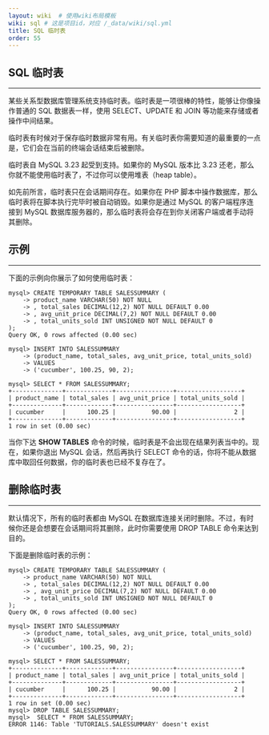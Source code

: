 ```yaml
---
layout: wiki  # 使用wiki布局模板
wiki: sql # 这是项目id，对应 /_data/wiki/sql.yml
title: SQL 临时表
order: 55
---
```


## SQL 临时表

------

某些关系型数据库管理系统支持临时表。临时表是一项很棒的特性，能够让你像操作普通的 SQL 数据表一样，使用 SELECT、UPDATE 和 JOIN 等功能来存储或者操作中间结果。

临时表有时候对于保存临时数据非常有用。有关临时表你需要知道的最重要的一点是，它们会在当前的终端会话结束后被删除。

临时表自 MySQL 3.23 起受到支持。如果你的 MySQL 版本比 3.23 还老，那么你就不能使用临时表了，不过你可以使用堆表（heap table）。

如先前所言，临时表只在会话期间存在。如果你在 PHP 脚本中操作数据库，那么临时表将在脚本执行完毕时被自动销毁。如果你是通过 MySQL 的客户端程序连接到 MySQL 数据库服务器的，那么临时表将会存在到你关闭客户端或者手动将其删除。

## 示例

------

下面的示例向你展示了如何使用临时表：

```
mysql> CREATE TEMPORARY TABLE SALESSUMMARY (
    -> product_name VARCHAR(50) NOT NULL
    -> , total_sales DECIMAL(12,2) NOT NULL DEFAULT 0.00
    -> , avg_unit_price DECIMAL(7,2) NOT NULL DEFAULT 0.00
    -> , total_units_sold INT UNSIGNED NOT NULL DEFAULT 0
);
Query OK, 0 rows affected (0.00 sec)

mysql> INSERT INTO SALESSUMMARY
    -> (product_name, total_sales, avg_unit_price, total_units_sold)
    -> VALUES
    -> ('cucumber', 100.25, 90, 2);

mysql> SELECT * FROM SALESSUMMARY;
+--------------+-------------+----------------+------------------+
| product_name | total_sales | avg_unit_price | total_units_sold |
+--------------+-------------+----------------+------------------+
| cucumber     |      100.25 |          90.00 |                2 |
+--------------+-------------+----------------+------------------+
1 row in set (0.00 sec)
```

当你下达 **SHOW TABLES** 命令的时候，临时表是不会出现在结果列表当中的。现在，如果你退出 MySQL 会话，然后再执行 SELECT 命令的话，你将不能从数据库中取回任何数据，你的临时表也已经不复存在了。

## 删除临时表

------

默认情况下，所有的临时表都由 MySQL 在数据库连接关闭时删除。不过，有时候你还是会想要在会话期间将其删除，此时你需要使用 DROP TABLE 命令来达到目的。

下面是删除临时表的示例：

```
mysql> CREATE TEMPORARY TABLE SALESSUMMARY (
    -> product_name VARCHAR(50) NOT NULL
    -> , total_sales DECIMAL(12,2) NOT NULL DEFAULT 0.00
    -> , avg_unit_price DECIMAL(7,2) NOT NULL DEFAULT 0.00
    -> , total_units_sold INT UNSIGNED NOT NULL DEFAULT 0
);
Query OK, 0 rows affected (0.00 sec)

mysql> INSERT INTO SALESSUMMARY
    -> (product_name, total_sales, avg_unit_price, total_units_sold)
    -> VALUES
    -> ('cucumber', 100.25, 90, 2);

mysql> SELECT * FROM SALESSUMMARY;
+--------------+-------------+----------------+------------------+
| product_name | total_sales | avg_unit_price | total_units_sold |
+--------------+-------------+----------------+------------------+
| cucumber     |      100.25 |          90.00 |                2 |
+--------------+-------------+----------------+------------------+
1 row in set (0.00 sec)
mysql> DROP TABLE SALESSUMMARY;
mysql>  SELECT * FROM SALESSUMMARY;
ERROR 1146: Table 'TUTORIALS.SALESSUMMARY' doesn't exist
```
